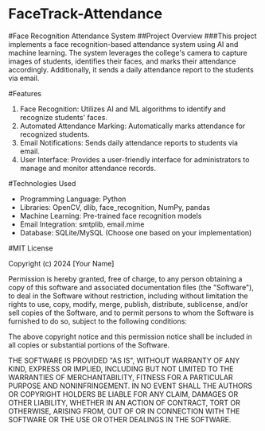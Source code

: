 # FaceTrack-Attendance

#Face Recognition Attendance System
##Project Overview
###This project implements a face recognition-based attendance system using AI and machine learning. The system leverages the college's camera to capture images of students, identifies their faces, and marks their attendance accordingly. Additionally, it sends a daily attendance report to the students via email.

#Features
<ol>
  <li>Face Recognition: Utilizes AI and ML algorithms to identify and recognize students' faces.</li>
  <li>Automated Attendance Marking: Automatically marks attendance for recognized students.</li>
  <li>Email Notifications: Sends daily attendance reports to students via email.</li>
  <li>User Interface: Provides a user-friendly interface for administrators to manage and monitor attendance records.</li>
</ol>

#Technologies Used
<ul>
  <li>Programming Language: Python</li>
  <li>Libraries: OpenCV, dlib, face_recognition, NumPy, pandas</li>
  <li>Machine Learning: Pre-trained face recognition models</li>
  <li>Email Integration: smtplib, email.mime</li>
  <li>Database: SQLite/MySQL (Choose one based on your implementation)</li>
</ul>


#MIT License

Copyright (c) 2024 [Your Name]

Permission is hereby granted, free of charge, to any person obtaining a copy
of this software and associated documentation files (the "Software"), to deal
in the Software without restriction, including without limitation the rights
to use, copy, modify, merge, publish, distribute, sublicense, and/or sell
copies of the Software, and to permit persons to whom the Software is
furnished to do so, subject to the following conditions:

The above copyright notice and this permission notice shall be included in all
copies or substantial portions of the Software.

THE SOFTWARE IS PROVIDED "AS IS", WITHOUT WARRANTY OF ANY KIND, EXPRESS OR
IMPLIED, INCLUDING BUT NOT LIMITED TO THE WARRANTIES OF MERCHANTABILITY,
FITNESS FOR A PARTICULAR PURPOSE AND NONINFRINGEMENT. IN NO EVENT SHALL THE
AUTHORS OR COPYRIGHT HOLDERS BE LIABLE FOR ANY CLAIM, DAMAGES OR OTHER
LIABILITY, WHETHER IN AN ACTION OF CONTRACT, TORT OR OTHERWISE, ARISING FROM,
OUT OF OR IN CONNECTION WITH THE SOFTWARE OR THE USE OR OTHER DEALINGS IN THE
SOFTWARE.
